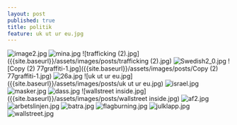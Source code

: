 ```yaml
---
layout: post
published: true
title: politik
feature: uk ut ur eu.jpg
---
```

![image2.jpg]({{site.baseurl}}/assets/images/posts/image2.jpg)
![mina.jpg]({{site.baseurl}}/assets/images/posts/mina.jpg)
![trafficking (2).jpg]({{site.baseurl}}/assets/images/posts/trafficking (2).jpg)
![Swedish2_0.jpg]({{site.baseurl}}/assets/images/posts/Swedish2_0.jpg)
![Copy (2) 77graffiti-1.jpg]({{site.baseurl}}/assets/images/posts/Copy (2) 77graffiti-1.jpg)
![26a.jpg]({{site.baseurl}}/assets/images/posts/26a.jpg)
![uk ut ur eu.jpg]({{site.baseurl}}/assets/images/posts/uk ut ur eu.jpg)
![israel.jpg]({{site.baseurl}}/assets/images/posts/israel.jpg)
![masker.jpg]({{site.baseurl}}/assets/images/posts/masker.jpg)
![dass.jpg]({{site.baseurl}}/assets/images/posts/dass.jpg)
![wallstreet inside.jpg]({{site.baseurl}}/assets/images/posts/wallstreet inside.jpg)
![af2.jpg]({{site.baseurl}}/assets/images/posts/af2.jpg)
![arbetslinjen.jpg]({{site.baseurl}}/assets/images/posts/arbetslinjen.jpg)
![batra.jpg]({{site.baseurl}}/assets/images/posts/batra.jpg)
![flagburning.jpg]({{site.baseurl}}/assets/images/posts/flagburning.jpg)
![julklapp.jpg]({{site.baseurl}}/assets/images/posts/julklapp.jpg)
![wallstreet.jpg]({{site.baseurl}}/assets/images/posts/wallstreet.jpg)
